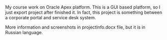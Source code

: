 My course work on Oracle Apex platform. This is a GUI based platform, so I just export project after finished it. 
In fact, this project is something between a corporate portal and service desk system. 

More information and screenshots in projectInfo.docx file, but it is in Russian language. 